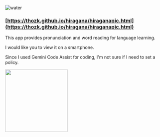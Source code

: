 ![water](https://github.com/user-attachments/assets/b5245a16-3bdd-469a-bb19-314ae6979d10)

### [https://thozk.github.io/hiragana/hiraganapic.html](https://thozk.github.io/hiragana/hiraganapic.html)
This app provides pronunciation and word reading for language learning.

I would like you to view it on a smartphone.

Since I used Gemini Code Assist for coding, I'm not sure if I need to set a policy.

<img src="https://github.com/user-attachments/assets/fba98df1-cac2-4436-97f0-dd5feaf90c34" width="200">
